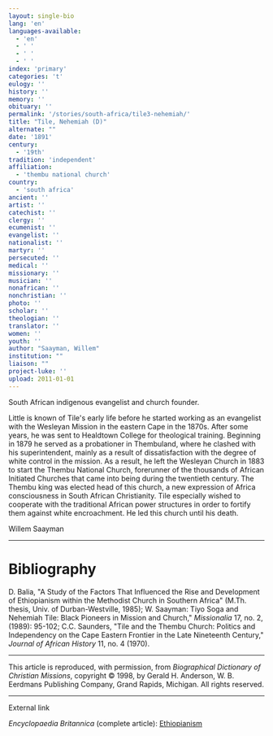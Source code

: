 ```yaml
---
layout: single-bio
lang: 'en'
languages-available:
  - 'en'
  - ' '
  - ' '
  - ' '
index: 'primary'
categories: 't'
eulogy: ''
history: ''
memory: ''
obituary: ''
permalink: '/stories/south-africa/tile3-nehemiah/'
title: "Tile, Nehemiah (D)"
alternate: ""
date: '1891'
century:
  - '19th'
tradition: 'independent'
affiliation:
  - 'thembu national church'
country:
  - 'south africa'
ancient: ''
artist: ''
catechist: ''
clergy: ''
ecumenist: ''
evangelist: ''
nationalist: ''
martyr: ''
persecuted: ''
medical: ''
missionary: ''
musician: ''
nonafrican: ''
nonchristian: ''
photo: ''
scholar: ''
theologian: ''
translator: ''
women: ''
youth: ''
author: "Saayman, Willem"
institution: ""
liaison: ""
project-luke: ''
upload: 2011-01-01
---
```




South African indigenous evangelist and church founder.

Little is known of Tile's early life before he started working as an evangelist with the Wesleyan Mission in the eastern Cape in the 1870s. After some years, he was sent to Healdtown College for theological training. Beginning in 1879 he served as a probationer in Thembuland, where he clashed with his superintendent, mainly as a result of dissatisfaction with the degree of white control in the mission. As a result, he left the Wesleyan Church in 1883 to start the Thembu National Church, forerunner of the thousands of African Initiated Churches that came into being during the twentieth century. The Thembu king was elected head of this church, a new expression of Africa consciousness in South African Christianity. Tile especially wished to cooperate with the traditional African power structures in order to fortify them against white encroachment. He led this church until his death.

Willem Saayman

---

# Bibliography

D. Balia, "A Study of the Factors That Influenced the Rise and Development of Ethiopianism within the Methodist Church in Southern Africa" (M.Th. thesis, Univ. of Durban-Westville, 1985); W. Saayman: Tiyo Soga and Nehemiah Tile: Black Pioneers in Mission and Church," *Missionalia* 17, no. 2, (1989): 95-102; C.C. Saunders, "Tile and the Thembu Church: Politics and Independency on the Cape Eastern Frontier in the Late Nineteenth Century," *Journal of African History* 11, no. 4 (1970).

---

This article is reproduced, with permission, from *Biographical Dictionary of Christian Missions*,   copyright &copy; 1998, by Gerald H. Anderson, W. B. Eerdmans Publishing Company, Grand Rapids, Michigan.  All rights reserved.

---

External link

*Encyclopaedia Britannica*  (complete article):  [Ethiopianism](http://www.britannica.com/eb/article-9033133/Ethiopianism)